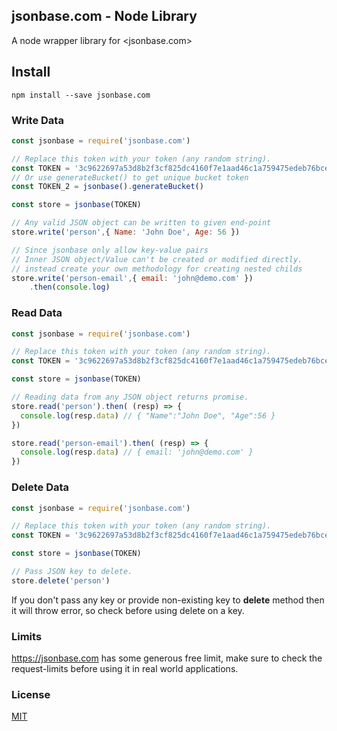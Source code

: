 ## jsonbase.com - Node Library

A node wrapper library for <jsonbase.com>

## Install
``` shell
npm install --save jsonbase.com
```

### Write Data
```js
const jsonbase = require('jsonbase.com')

// Replace this token with your token (any random string).
const TOKEN = '3c9622697a53d8b2f3cf825dc4160f7e1aad46c1a759475edeb76bce5cd33a64'
// Or use generateBucket() to get unique bucket token
const TOKEN_2 = jsonbase().generateBucket()

const store = jsonbase(TOKEN)

// Any valid JSON object can be written to given end-point
store.write('person',{ Name: 'John Doe', Age: 56 })

// Since jsonbase only allow key-value pairs
// Inner JSON object/Value can't be created or modified directly.
// instead create your own methodology for creating nested childs
store.write('person-email',{ email: 'john@demo.com' })
    .then(console.log)
```

### Read Data
```js
const jsonbase = require('jsonbase.com')

// Replace this token with your token (any random string).
const TOKEN = '3c9622697a53d8b2f3cf825dc4160f7e1aad46c1a759475edeb76bce5cd33a64'

const store = jsonbase(TOKEN)

// Reading data from any JSON object returns promise.
store.read('person').then( (resp) => {
  console.log(resp.data) // { "Name":"John Doe", "Age":56 }
})

store.read('person-email').then( (resp) => {
  console.log(resp.data) // { email: 'john@demo.com' }
})
```

### Delete Data
```js
const jsonbase = require('jsonbase.com')

// Replace this token with your token (any random string).
const TOKEN = '3c9622697a53d8b2f3cf825dc4160f7e1aad46c1a759475edeb76bce5cd33a64'

const store = jsonbase(TOKEN)

// Pass JSON key to delete.
store.delete('person')
```
If you don't pass any key or provide non-existing key to <b>delete</b> method then it will throw error, so check before using delete on a key.

### Limits
<https://jsonbase.com> has some generous free limit, make sure to check the request-limits before using it in real world applications. 

### License
[MIT](LICENSE)
